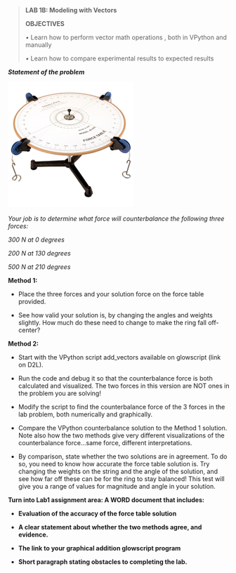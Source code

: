 > **LAB 1B: Modeling with Vectors**
>
> **OBJECTIVES**
>
> *•* Learn how to perform vector math operations , both in VPython and
> manually
>
> *•* Learn how to compare experimental results to expected results

***Statement of the problem***

![]( ../force_table.png)

*Your job is to determine what force will
counterbalance the following three forces:*

*300 N at 0 degrees*

*200 N at 130 degrees*

*500 N at 210 degrees*

**Method 1:**

-   Place the three forces and your solution force on the force table
    provided.

-   See how valid your solution is, by changing the angles and weights
    slightly. How much do these need to change to make the ring fall
    off-center?

**Method 2:**

-   Start with the VPython script add\_vectors available on glowscript
    (link on D2L).

-   Run the code and debug it so that the counterbalance force is both
    calculated and visualized. The two forces in this version are NOT
    ones in the problem you are solving!

-   Modify the script to find the counterbalance force of the 3 forces
    in the lab problem, both numerically and graphically.

-   Compare the VPython counterbalance solution to the Method 1
    solution. Note also how the two methods give very different
    visualizations of the counterbalance force...same force, different
    interpretations.

-   By comparison, state whether the two solutions are in agreement. To
    do so, you need to know how accurate the force table solution is.
    Try changing the weights on the string and the angle of the
    solution, and see how far off these can be for the ring to stay
    balanced! This test will give you a range of values for magnitude
    and angle in your solution.

**Turn into Lab1 assignment area: A WORD document that includes:**

-   **Evaluation of the accuracy of the force table solution**

-   **A clear statement about whether the two methods agree, and
    evidence.**

-   **The link to your graphical addition glowscript program**

-   **Short paragraph stating obstacles to completing the lab.**
